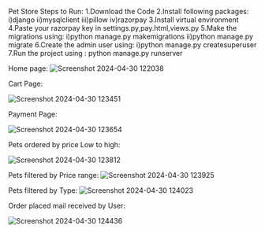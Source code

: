 Pet Store
Steps to Run:
1.Download the Code
2.Install following packages:
 i)django
 ii)mysqlclient
 iii)pillow
 iv)razorpay
3.Install virtual environment
4.Paste your razorpay key in settings.py,pay.html,views.py
5.Make the migrations using:
 i)python manage.py makemigrations
 ii)python manage.py migrate
6.Create the admin user using:
 i)python manage.py createsuperuser
7.Run the project using : python manage.py runserver


Home page:
 ![Screenshot 2024-04-30 122038](https://github.com/Rushikeshthokale/PetStore/assets/87907210/7a6964fd-f7e5-496c-9c59-afd7a6224c68)

 Cart Page:
 
![Screenshot 2024-04-30 123451](https://github.com/Rushikeshthokale/PetStore/assets/87907210/72670b84-3d19-4255-a62d-022f3cf6b32b)

Payment Page:

![Screenshot 2024-04-30 123654](https://github.com/Rushikeshthokale/PetStore/assets/87907210/e89a9ef4-44ef-425f-877e-20cedfc9f04b)

Pets ordered by price Low to high:

![Screenshot 2024-04-30 123812](https://github.com/Rushikeshthokale/PetStore/assets/87907210/89408612-7707-4bed-bd9b-300a04b40002)

Pets filtered by Price range:
![Screenshot 2024-04-30 123925](https://github.com/Rushikeshthokale/PetStore/assets/87907210/40d42661-3362-44ed-a957-91a52b04364e)

Pets filtered by Type:
![Screenshot 2024-04-30 124023](https://github.com/Rushikeshthokale/PetStore/assets/87907210/e5136e78-ed0d-422c-a7a9-0f6079fc7e5f)

Order placed mail received by User:

![Screenshot 2024-04-30 124436](https://github.com/Rushikeshthokale/PetStore/assets/87907210/376223e4-71ef-4760-a30a-3c479fc5ad4d)
